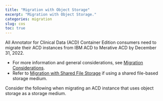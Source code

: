 ```yaml
---
title: "Migration with Object Storage"
excerpt: "Migration with Object Storage."
categories: migration
slug: cos
toc: true
---
```


All Annotator for Clinical Data (ACD) Container Edition consumers need to migrate their ACD instances from IBM ACD to Merative ACD by December 31, 2022.

- For more information and general considerations, see [Migration Considerations](/migration/considerations/).
- Refer to [Migration with Shared File Storage](/migration/file-storage/) if using a shared file-based storage medium.

Consider the following when migrating an ACD instance that uses object storage as a storage medium.
